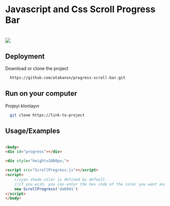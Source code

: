 
# Javascript and Css Scroll Progress Bar


# ![](https://media.giphy.com/media/d1vS1uBogtX01tHIvT/giphy.gif)

## Deployment

Download or clone the project

```bash
  https://github.com/atakansn/progress-scroll-bar.git
```


## Run on your computer

Projeyi klonlayın

```bash
  git clone https://link-to-project
```



## Usage/Examples

```html

<body>
<div id="progress"></div>

<div style="height=1000px;">

<script src="ScrollProgress.js"></script>
<script>
    //cyan shade color is defined by default.
    //if you wish, you can enter the hex code of the color you want and specify the color
    new ScrollProgress('da6941')
</script>
</body>

```

